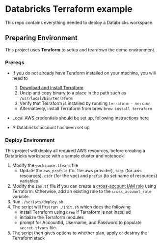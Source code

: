 # Databricks Terraform example

This repo contains everything needed to deploy a Databricks workspace.

## Preparing Environment

This project uses **Teraform** to setup and teardown the demo environment.

### Prereqs

* If you do not already have Teraform installed on your machine, you will need to
    1. [Download and Install Terraform](https://learn.hashicorp.com/tutorials/terraform/install-cli)
    2. Unzip and copy binary to a place in the path such as `/usr/local/bin/terraform`
    3. Verify that Terraform is installed by running `terraform — version`
  * Alternatively, install Terraform from brew `brew install terraform`

* Local AWS credentials should be set up, following instructions [here](https://registry.terraform.io/providers/hashicorp/aws/latest/docs#authentication)

* A Databricks account has been set up

### Deploy Environment

This project will deploy all required AWS resources, before creating a Databricks workspace with a sample cluster and notebook

1. Modify the `workspace.tfvars` file
    * Update the `aws_profile` (for the aws provider), `tags` (for aws resources), `cidr` (for the vpc) and `prefix` (to set name of resources) variables
2. Modify the `iam.tf` file **if** you can create a [cross-account IAM role](https://docs.databricks.com/administration-guide/account-api/iam-role.html) using Terraform. Otherwise, add an existing role to the `cross_account_role` variable.
3. Run `./scripts/deploy.sh`
4. The script will first run `./init.sh` which does the following
    * install Terraform using `brew` if Terraform is not installed
    * initialize the Terraform modules
    * prompt for AccountId, Username, and Password to populate `secret.tfvars` file.
5. The script then gives options to whether plan, apply or destroy the Terraform stack
